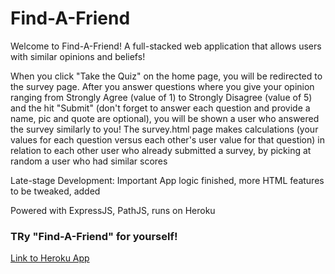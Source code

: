 # Find-A-Friend

Welcome to Find-A-Friend! A full-stacked web application that allows users with similar opinions and beliefs!

When you click "Take the Quiz" on the home page, you will be redirected to the survey page. After you answer questions where you give your opinion ranging from Strongly Agree (value of 1) to Strongly Disagree (value of 5) and the hit "Submit" (don't forget to answer each question and provide a name, pic and quote are optional), you will be shown a user who answered the survey similarly to you! The survey.html page makes calculations (your values for each question versus each other's user value for that question) in relation to each other user who already submitted a survey, by picking at random a user who had similar scores

Late-stage Development: Important App logic finished, more HTML features to be tweaked, added

Powered with ExpressJS, PathJS, runs on Heroku

### TRy "Find-A-Friend" for yourself!

[Link to Heroku App](https://shrouded-refuge-14461.herokuapp.com/)
